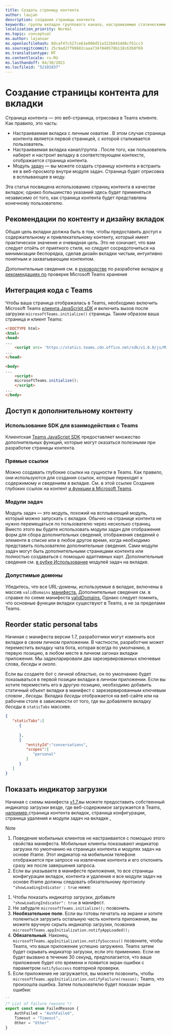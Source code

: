 ```yaml
---
title: Создать страницу контента
author: laujan
description: создание страницы контента
keywords: группы вкладок группового канала, настраиваемые статическими
localization_priority: Normal
ms.topic: conceptual
ms.author: lajanuar
ms.openlocfilehash: 8dcaf47c527ce61e080d51a322b841dd8cf61cc3
ms.sourcegitcommit: 25c9ad27f99682caaa7347840578b118c63b8f69
ms.translationtype: MT
ms.contentlocale: ru-RU
ms.lasthandoff: 04/30/2021
ms.locfileid: "52101837"
---
```

# <a name="create-a-content-page-for-your-tab"></a>Создание страницы контента для вкладки

Страница контента — это веб-страница, отрисовка в Teams клиенте. Как правило, это часть:

* Настраиваемая вкладка с личным охватом . В этом случае страница контента является первой страницей, с которой сталкивается пользователь.
* Настраиваемая вкладка канал/группа . После того, как пользователь наберет и настроит вкладку в соответствующем контексте, отображается страница контента.
* Модуль [задач](~/task-modules-and-cards/what-are-task-modules.md) — вы можете создать страницу контента и встраить ее в веб-просмотр внутри модуля задач. Страница будет отрисовка в всплывающее в моду.

Эта статья посвящена использованию страниц контента в качестве вкладок; однако большинство указаний здесь будет применяться независимо от того, как страница контента будет представлена конечному пользователю.

## <a name="tab-content-and-design-guidelines"></a>Рекомендации по контенту и дизайну вкладок

Общая цель вкладки должна быть в том, чтобы предоставить доступ к содержательному и привлекательному контенту, который имеет практическое значение и очевидная цель. Это не означает, что вам следует отойть от приятного стиля, но следует сосредоточиться на минимизации беспорядка, сделав дизайн вкладки чистым, интуитивно понятным и захватывающим контентом.

Дополнительные сведения см. в [руководстве](~/tabs/design/tabs.md) по разработке вкладок [и рекомендациях по](~/concepts/deploy-and-publish/appsource/prepare/teams-store-validation-guidelines.md) проверке Microsoft Teams хранения

## <a name="integrate-your-code-with-teams"></a>Интеграция кода с Teams

Чтобы ваша страница отображалась в Teams, необходимо включить Microsoft Teams [клиента JavaScript sDK](/javascript/api/overview/msteams-client?view=msteams-client-js-latest&preserve-view=true) и включить вызов после загрузки `microsoftTeams.initialize()` страницы. Таким образом ваша страница и клиент Teams:

```html
<!DOCTYPE html>
<html>
<head>
...
    <script src= 'https://statics.teams.cdn.office.net/sdk/v1.6.0/js/MicrosoftTeams.min.js'></script>
...
</head>

<body>
...
    <script>
    microsoftTeams.initialize();
    </script>
...
</body>
```

## <a name="accessing-additional-content"></a>Доступ к дополнительному контенту

### <a name="using-the-sdk-to-interact-with-teams"></a>Использование SDK для взаимодействия с Teams

Клиентская [Teams JavaScript SDK](~/tabs/how-to/using-teams-client-sdk.md) предоставляет множество дополнительных функций, которые могут оказаться полезными при разработке страницы контента.

### <a name="deep-links"></a>Прямые ссылки

Можно создавать глубокие ссылки на сущности в Teams. Как правило, они используются для создания ссылок, которые переходят к содержимому и сведениям в вкладке. См. в этой ссылке Создание глубоких ссылок на контент [и функции в Microsoft Teams](~/concepts/build-and-test/deep-links.md).

### <a name="task-modules"></a>Модули задач

Модуль задач — это модуль, похожий на всплывающий модуль, который можно запускать с вкладки. Обычно на странице контента не нужно перемещаться по пользователю через несколько страниц. Вместо этого вы будете использовать модули задач для отображения форм для сбора дополнительных сведений, отображения сведений о элементе в списке или в любое другое время, когда необходимо представить пользователю дополнительные сведения. Сами модули задач могут быть дополнительными страницами контента или полностью создаваться с помощью адаптивных карт. Дополнительные сведения см. [в рубке Использование](~/task-modules-and-cards/task-modules/task-modules-tabs.md) модулей задач на вкладке.

### <a name="valid-domains"></a>Допустимые домены

Убедитесь, что все URL-домены, используемые в вкладке, включены в массив `validDomains` [манифеста.](~/concepts/build-and-test/apps-package.md) Дополнительные сведения см. в справке по схеме манифеста [validDomains.](~/resources/schema/manifest-schema.md#validdomains) Однако следует помнить, что основные функции вкладки существуют в Teams, а не за пределами Teams.

## <a name="reorder-static-personal-tabs"></a>Reorder static personal tabs

Начиная с манифеста версии 1.7, разработчики могут изменить все вкладки в своем личном приложении. В частности, разработчик может  переместить вкладку чата бота, которая всегда по умолчанию, в первую позицию, в любом месте в личном загонах вкладки приложения. Мы задекларировали два зарезервированных ключевые слова, *беседы* и *около*.

Если вы создаете бот с *личной* областью, он по умолчанию будет показываться в первой позиции вкладки в личном приложении. Если вы хотите переместить его в другую позицию, необходимо добавить статичный объект вкладки в манифест с зарезервированным ключевым словом , *беседы*. Вкладка *беседы* отображается на веб-сайте или на рабочем столе в зависимости от того, где вы добавляете вкладку *беседы* в `staticTabs` массиве. 

```json
{
   "staticTabs":[
      {
         
      },
      {
         "entityId":"conversations",
         "scopes":[
            "personal"
         ]
      }
   ]
}
```

## <a name="show-a-native-loading-indicator"></a>Показать индикатор загрузки

Начиная с схемы манифеста [v1.7,](../../../resources/schema/manifest-schema.md)вы можете предоставить собственный индикатор загрузки везде, где веб-содержимое загружается в Teams, [например,](#integrate-your-code-with-teams)страница контента вкладок, [](configuration-page.md)страница конфигурации, [](removal-page.md) страница удаления и модули задач на вкладке [.](../../../task-modules-and-cards/task-modules/task-modules-tabs.md) [](../../../resources/schema/manifest-schema.md#showloadingindicator)

> [!NOTE]
> 1. Поведение мобильных клиентов не настраивается с помощью этого свойства манифеста. Мобильные клиенты показывают индикатор загрузки по умолчанию на страницах контента и модулях задач на основе iframe. Этот индикатор на мобильном телефоне отображается при запросе на извлечение контента и его отклонять сразу же после завершения запроса.
> 2. Если вы указываете в манифесте приложения, то все страницы конфигурации вкладок, контента и удаления и все модули задач на основе iframe должны следовать обязательному протоколу  `"showLoadingIndicator : true`  ниже:


1. Чтобы показать индикатор загрузки, добавьте `"showLoadingIndicator": true` в манифест. 
2. Не забудьте `microsoftTeams.initialize();` позвонить.
3. **Необязательное поле**. Если вы готовы печатать на экране и хотите полениться загрузить остальную часть контента приложения, вы можете вручную скрыть индикатор загрузки, позвонив `microsoftTeams.appInitialization.notifyAppLoaded();`
4. **Обязательный**. Наконец, `microsoftTeams.appInitialization.notifySuccess()` позвоните, чтобы Teams, что ваше приложение успешно загружено. Teams затем будет скрывать индикатор загрузки, если это применимо. Если не будет вызвано в течение 30 секунд, предполагается, что ваше приложение будет ото времени и появится экран ошибки с параметром  `notifySuccess`  повторной проверки.
5. Если приложение не загружается, вы можете позвонить, чтобы `microsoftTeams.appInitialization.notifyFailure(reason);` Teams, что произошла ошибка. Затем пользователю будет показан экран ошибки:

```typescript
``
/* List of failure reasons */
export const enum FailedReason {
    AuthFailed = "AuthFailed",
    Timeout = "Timeout",
    Other = "Other"
}
```
>
